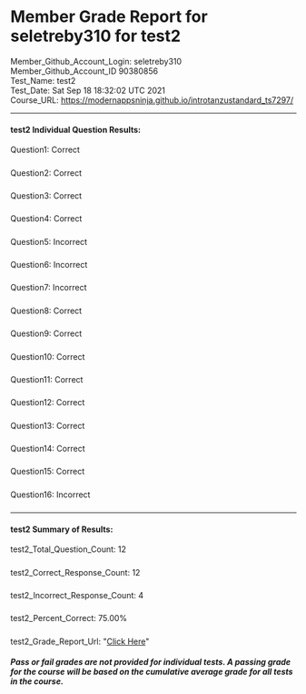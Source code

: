 # Member Grade Report for seletreby310 for test2  
   
Member_Github_Account_Login: seletreby310  
Member_Github_Account_ID 90380856  
Test_Name: test2  
Test_Date: Sat Sep 18 18:32:02 UTC 2021  
Course_URL: https://modernappsninja.github.io/introtanzustandard_ts7297/  
   
---  
#### test2 Individual Question Results:  
Question1: Correct  
#####  
Question2: Correct  
#####  
Question3: Correct  
#####  
Question4: Correct  
#####  
Question5: Incorrect  
#####  
Question6: Incorrect  
#####  
Question7: Incorrect  
#####  
Question8: Correct  
#####  
Question9: Correct  
#####  
Question10: Correct  
#####  
Question11: Correct  
#####  
Question12: Correct  
#####  
Question13: Correct  
#####  
Question14: Correct  
#####  
Question15: Correct  
#####  
Question16: Incorrect  
#####  
---  
#### test2 Summary of Results:  
test2_Total_Question_Count: 12  
#####  
test2_Correct_Response_Count: 12  
#####  
test2_Incorrect_Response_Count: 4  
#####  
test2_Percent_Correct: 75.00%  
#####  
test2_Grade_Report_Url: "[Click Here](https://github.com/modernappsninjas/seletreby310/blob/main/static/userdata/courses/introtanzustandard_ts7297/grade_report.pr358.test2.md)"
##### Pass or fail grades are not provided for individual tests. A passing grade for the course will be based on the cumulative average grade for all tests in the course.  
